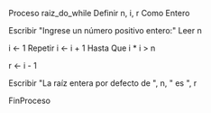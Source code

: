 Proceso raiz_do_while Definir n, i, r Como Entero

Escribir "Ingrese un número positivo entero:"
Leer n

i <- 1
Repetir
    i <- i + 1
Hasta Que i * i > n

r <- i - 1

Escribir "La raíz entera por defecto de ", n, " es ", r

FinProceso
